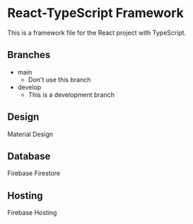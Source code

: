 # React-TypeScript Framework

This is a framework file for the React project with TypeScript.

## Branches

- main
  - Don't use this branch
- develop
  - This is a development branch

## Design

Material Design

## Database

Firebase Firestore

## Hosting

Firebase Hosting
